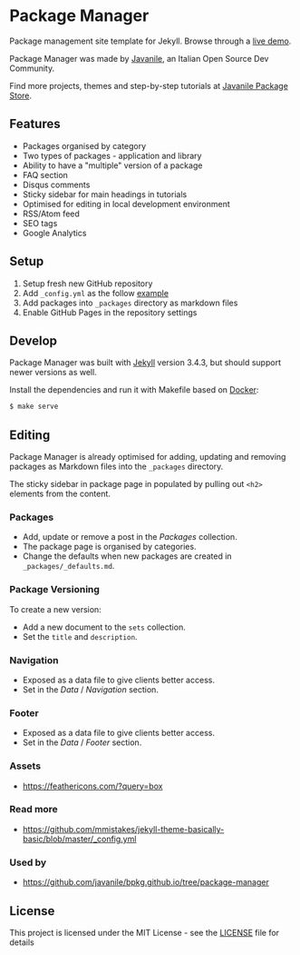 # Package Manager

Package management site template for Jekyll. Browse through a [live demo](https://javanile.org/package-manager).

Package Manager was made by [Javanile](http://javanile.org/), an Italian Open Source Dev Community.

Find more projects, themes and step-by-step tutorials at [Javanile Package Store](https://packages.javanile.org/).

## Features

* Packages organised by category
* Two types of packages - application and library
* Ability to have a "multiple" version of a package
* FAQ section
* Disqus comments
* Sticky sidebar for main headings in tutorials
* Optimised for editing in local development environment
* RSS/Atom feed
* SEO tags
* Google Analytics

## Setup

1. Setup fresh new GitHub repository
2. Add `_config.yml` as the follow [example](https://github.com/javanile/package-manager/blob/main/_config.example.yml)
3. Add packages into `_packages` directory as markdown files
4. Enable GitHub Pages in the repository settings

## Develop

Package Manager was built with [Jekyll](http://jekyllrb.com/) version 3.4.3, but should support newer versions as well.

Install the dependencies and run it with Makefile based on [Docker](http://docker.com/):

```bash
$ make serve
```

## Editing

Package Manager is already optimised for adding, updating and removing packages as Markdown files into the `_packages` directory.

The sticky sidebar in package page in populated by pulling out `<h2>` elements from the content.

### Packages

* Add, update or remove a post in the *Packages* collection.
* The package page is organised by categories.
* Change the defaults when new packages are created in `_packages/_defaults.md`.

### Package Versioning

To create a new version:

* Add a new document to the `sets` collection.
* Set the `title` and `description`.

### Navigation

* Exposed as a data file to give clients better access.
* Set in the *Data* / *Navigation* section.

### Footer

* Exposed as a data file to give clients better access.
* Set in the *Data* / *Footer* section.

### Assets

* <https://feathericons.com/?query=box>

### Read more

* <https://github.com/mmistakes/jekyll-theme-basically-basic/blob/master/_config.yml>

### Used by

* https://github.com/javanile/bpkg.github.io/tree/package-manager

## License

This project is licensed under the MIT License - see the [LICENSE](LICENSE) file for details

